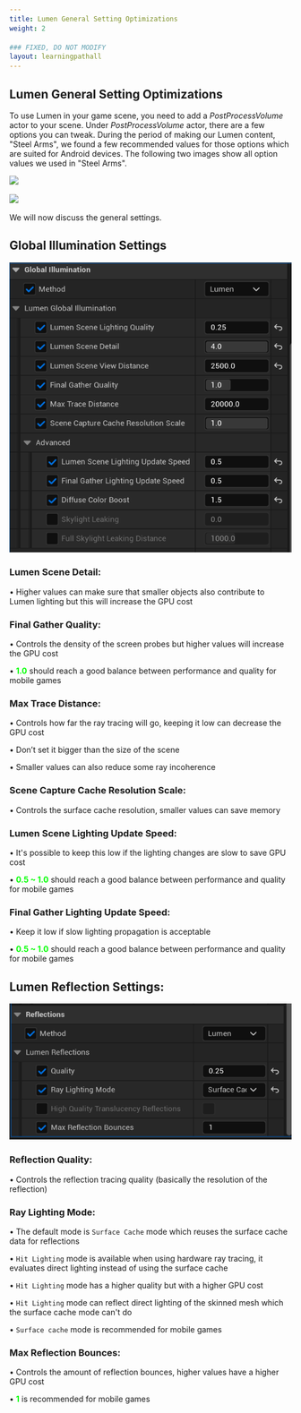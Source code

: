 ```yaml
---
title: Lumen General Setting Optimizations
weight: 2

### FIXED, DO NOT MODIFY
layout: learningpathall
---
```


## Lumen General Setting Optimizations
To use Lumen in your game scene, you need to add a _PostProcessVolume_ actor to your scene. Under _PostProcessVolume_ actor, there are a few options you can tweak. During the period of making our Lumen content, "Steel Arms", we found a few recommended values for those options which are suited for Android devices. The following two images show all option values we used in "Steel Arms".

![](images/Garage.png)

![](images/Garage2.png)

We will now discuss the general settings.

## Global Illumination Settings
![](images/gl-setting.png "Figure1. These global illumination parameters are used in our Lumen content - Steel Arms.")

### Lumen Scene Detail:
•	Higher values can make sure that smaller objects also contribute to Lumen lighting but this will increase the GPU cost

### Final Gather Quality:
•	Controls the density of the screen probes but higher values will increase the GPU cost 

•	<font color=#00FF00>**1.0**</font> should reach a good balance between performance and quality for mobile games

### Max Trace Distance:
•	Controls how far the ray tracing will go, keeping it low can decrease the GPU cost

•	Don’t set it bigger than the size of the scene

•	Smaller values can also reduce some ray incoherence

### Scene Capture Cache Resolution Scale:
•	Controls the surface cache resolution, smaller values can save memory

### Lumen Scene Lighting Update Speed:
•	It's possible to keep this low if the lighting changes are slow to save GPU cost

•	<font color=#00FF00>**0.5 ~ 1.0**</font> should reach a good balance between performance and quality for mobile games

### Final Gather Lighting Update Speed:
•	Keep it low if slow lighting propagation is acceptable

•	<font color=#00FF00>**0.5 ~ 1.0**</font> should reach a good balance between performance and quality for mobile games

 
 ## Lumen Reflection Settings:
![](images/reflection-setting.png "Figure 2. These reflection parameters are used in our Lumen content - Steel Arms.")

### Reflection Quality:
•	Controls the reflection tracing quality (basically the resolution of the reflection)

### Ray Lighting Mode:
•	The default mode is `Surface Cache` mode which reuses the surface cache data for reflections 

•	`Hit Lighting` mode is available when using hardware ray tracing, it evaluates direct lighting instead of using the surface cache

•	`Hit Lighting` mode has a higher quality but with a higher GPU cost

•	`Hit Lighting` mode can reflect direct lighting of the skinned mesh which the surface cache mode can't do

•	`Surface cache` mode is recommended for mobile games

### Max Reflection Bounces:
•	Controls the amount of reflection bounces, higher values have a higher GPU cost

•	<font color=#00FF00>**1**</font> is recommended for mobile games


